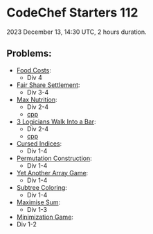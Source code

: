 # CodeChef Starters 112

2023 December 13, 14:30 UTC, 2 hours duration.

## Problems:

- [Food Costs](https://www.codechef.com/problems/FOODCOST):
  - Div 4
- [Fair Share Settlement](https://www.codechef.com/problems/FAIRSHARE):
  - Div 3-4
- [Max Nutrition](https://www.codechef.com/problems/NUTRITION):
  - Div 2-4
  - [cpp](nutrition.cpp)
- [3 Logicians Walk Into a Bar](https://www.codechef.com/problems/LOGICIAN):
  - Div 2-4
  - [cpp](logician.cpp)
- [Cursed Indices](https://www.codechef.com/problems/CURSED):
  - Div 1-4
- [Permutation Construction](https://www.codechef.com/problems/PERMUTATION_):
  - Div 1-4
- [Yet Another Array Game](https://www.codechef.com/problems/ARRAYGAME):
  - Div 1-4
- [Subtree Coloring](https://www.codechef.com/problems/COLORTREE):
  - Div 1-4
- [Maximise Sum](https://www.codechef.com/problems/MAXSUMOPS):
  - Div 1-3
- [Minimization Game](https://www.codechef.com/problems/SMOLLAST):
-   Div 1-2

